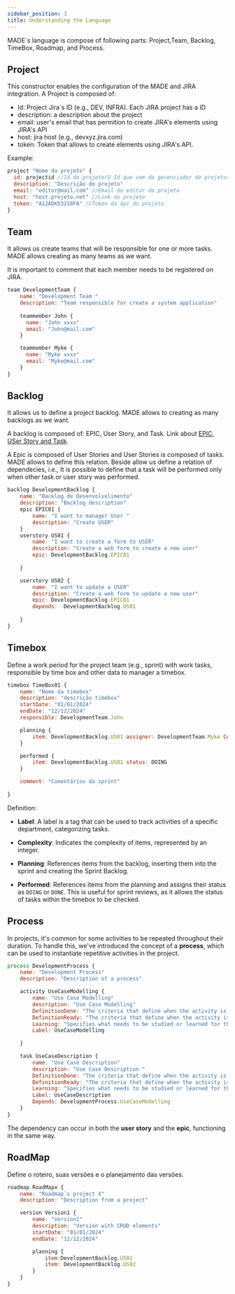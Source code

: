 ```yaml
---
sidebar_position: 3
title: Understanding the Language
---
```


MADE`s language is compose of following parts: Project,Team, Backlog, TimeBox, Roadmap, and Process.

## Project

This constructor enables the configuration of the MADE and JIRA integration. A Project is composed of:

* Id: Project Jira`s ID (e.g., DEV, INFRA). Each JIRA project has a ID
* description: a description about the project
* email: user's email that has permition to create JIRA's elements using JIRA's API
* host: jira host (e.g., devxyz.jira.com)
* token: Token that allows to create elements using JIRA's API.

Example:

```js
project "Nome do projeto" {
  id: projectid //Id do projeto(O Id que vem do gerenciador de projetos)
  description: "Descrição do projeto"
  email: "editor@mail.com" //Email do editor do projeto
  host: "host.projeto.net" //Link do projeto
  token: "A12ADK53218FA" //Token da api do projeto
}
```


## Team

It allows us create teams that will be responsible for one or more tasks. MADE allows creating as many teams as we want.

It is important to comment that each member needs to be registered on JIRA. 

```js
team DevelopmentTeam {
    name: "Development Team "
    description: "Team responsible for create a system application"
    
    teammember John {
      name: "John xxxx" 
      email: "John@mail.com"
    }

    teammember Myke {
      name: "Myke xxxx" 
      email: "Myke@mail.com"
    }
}
```

## Backlog

It allows us to define a project backlog. MADE allows to creating as many backlogs as we want.

A backlog is composed of: EPIC, User Story, and Task. Link about [EPIC, USer Story and Task](https://scrum-master.org/en/epic-feature-and-user-story-in-agile-a-beginners-guide/).


A Epic is composed of User Stories and User Stories is composed of tasks. MADE allows to define this relation. Beside allow us define a relation of dependecies, i.e., It is possible to define that a task will be performed only when other task or user story was performed. 

```js
backlog DevelopmentBacklog {
    name: "Backlog de Desenvolvolimento"
    description: "Backlog description"
    epic EPIC01 {
        name: "I want to manager User "
        description: "Create USER"
    }
    userstory US01 {
        name: "I want to create a form to USER"
        description: "Create a web form to create a new user"
        epic: DevelopmentBacklog.EPIC01    
    
    }

    userstory US02 {
        name: "I want to update a USER"
        description: "Create a web form to update a new user"
        epic: DevelopmentBacklog.EPIC01 
        depends:  DevelopmentBacklog.US01 
    
    }
}
```

## Timebox

Define a work period for the project team (e.g., sprint) with work tasks, responsible by time box  and other data to manager a timebox. 

```js
timebox TimeBox01 {
    name: "Nome da timebox"
    description: "descrição timebox"
    startDate: "01/01/2024"
    endDate: "12/12/2024"
    responsible: DevelopmentTeam.John  

    planning {
        item: DevelopmentBacklog.US01 assigner: DevelopmentTeam.Myke Complexity: 0 Label: developement
    } 

    performed {
        item: DevelopmentBacklog.US01 status: DOING 
    }

    comment: "Comentários da sprint"
   
}
```
Definition: 

* **Label**: A label is a tag that can be used to track activities of a specific department, categorizing tasks.

* **Complexity**: Indicates the complexity of items, represented by an integer.

* **Planning**: References items from the backlog, inserting them into the sprint and creating the Sprint Backlog.

* **Performed**: References items from the planning and assigns their status as `DOING` or `DONE`. This is useful for sprint reviews, as it allows the status of tasks within the timebox to be checked.


## Process

In projects, it's common for some activities to be repeated throughout their duration. To handle this, we've introduced the concept of a **process**, which can be used to instantiate repetitive activities in the project.

```js
process DevelopmentProcess {
    name: "Development Process"
    description: "Description of a process"

    activity UseCaseModelling {
        name: "Use Case Modelling"
        description: "Use Case Modelling"
        DefinitionDone: "The criteria that define when the activity is considered complete."
        DefinitionReady: "The criteria that define when the activity is ready to be worked on."
        Learning: "Specifies what needs to be studied or learned for the activity."
        Label: UseCaseModelling
       
    }

    task UseCaseDescription {
        name: "Use Case Description"
        description: "Use Case Description "
        DefinitionDone: "The criteria that define when the activity is considered complete."
        DefinitionReady: "The criteria that define when the activity is ready to be worked on."
        Learning: "Specifies what needs to be studied or learned for the activity."
        Label: UseCaseDescription
        Depends: DevelopmentProcess.UseCaseModelling
    }    
}
```
The dependency can occur in both the **user story** and the **epic**, functioning in the same way.

## RoadMap

Define o roteiro, suas versões e o planejamento das versões.
```js
roadmap RoadMapx {
    name: "Roadmap`s project X"
    description: "Description from a project"

    version Version1 {
        name: "Version1"
        description: "Version with CRUD elements"
        startDate: "01/01/2024"
        endDate: "12/12/2024"

        planning {
            item:DevelopmentBacklog.US01 
            item: DevelopmentBacklog.US02
        }
    }
}
```